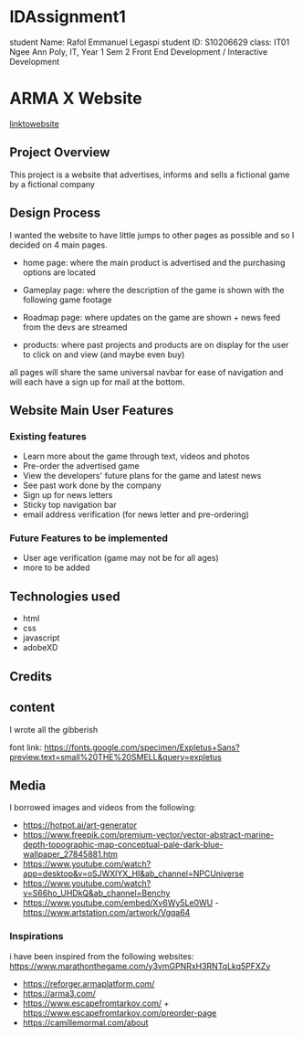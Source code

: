 # IDAssignment1
student Name: Rafol Emmanuel Legaspi
student ID: S10206629
class: IT01
Ngee Ann Poly, IT, Year 1 Sem 2
Front End Development / Interactive Development

# ARMA X Website
[linktowebsite](https://wizardingturtle.github.io/IDAssignment1/index.html)
## Project Overview
This project is a website that advertises, informs and sells a fictional game by a fictional company

## Design Process
I wanted the website to have little jumps to other pages as possible and so I decided on 4 main pages.

- home page: where the main product is advertised and the purchasing options are located

- Gameplay page: where the description of the game is shown with the following game footage

- Roadmap page: where updates on the game are shown + news feed from the devs are streamed

- products: where past projects and products are on display for the user to click on and view (and maybe even buy)

all pages will share the same universal navbar for ease of navigation and will each have a sign up for mail at the bottom.

## Website Main User Features
### Existing features
- Learn more about the game through text, videos and photos
- Pre-order the advertised game
- View the developers' future plans for the game and latest news
- See past work done by the company
- Sign up for news letters
- Sticky top navigation bar
- email address verification (for news letter and pre-ordering)

### Future Features to be implemented
- User age verification (game may not be for all ages)
- more to be added

## Technologies used
- html
- css
- javascript
- adobeXD

## Credits
## content
I wrote all the gibberish

font link:
https://fonts.google.com/specimen/Expletus+Sans?preview.text=small%20THE%20SMELL&query=expletus

## Media
I borrowed images and videos from the following:
- https://hotpot.ai/art-generator
- https://www.freepik.com/premium-vector/vector-abstract-marine-depth-topographic-map-conceptual-pale-dark-blue-wallpaper_27845881.htm
- https://www.youtube.com/watch?app=desktop&v=oSJWXlYX_HI&ab_channel=NPCUniverse
- https://www.youtube.com/watch?v=S66ho_UHDkQ&ab_channel=Benchy
- https://www.youtube.com/embed/Xv6Wy5Le0WU
-https://www.artstation.com/artwork/Vgqa64
### Inspirations
i have been inspired from the following websites:
https://www.marathonthegame.com/y3vmGPNRxH3RNTqLkq5PFXZy
- https://reforger.armaplatform.com/
- https://arma3.com/
- https://www.escapefromtarkov.com/ + https://www.escapefromtarkov.com/preorder-page
- https://camillemormal.com/about
